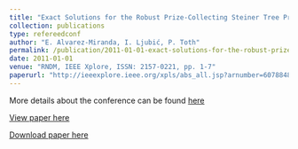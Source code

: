 ```yaml
---
title: "Exact Solutions for the Robust Prize-Collecting Steiner Tree Problem"
collection: publications
type: refereedconf
author: "E. Alvarez-Miranda, I. Ljubić, P. Toth"
permalink: /publication/2011-01-01-exact-solutions-for-the-robust-prize-collecting-steiner-tree-problem
date: 2011-01-01
venue: "RNDM, IEEE Xplore, ISSN: 2157-0221, pp. 1-7"
paperurl: "http://ieeexplore.ieee.org/xpls/abs_all.jsp?arnumber=6078848&tag=1"
---
```


More details about the conference can be found [here](http://rndm.pl)

[View paper here](http://ieeexplore.ieee.org/xpls/abs_all.jsp?arnumber=6078848&tag=1)

[Download paper here]({{site.url}}/docs/publications/RPCSTP_RNDM_TechReport.pdf)
